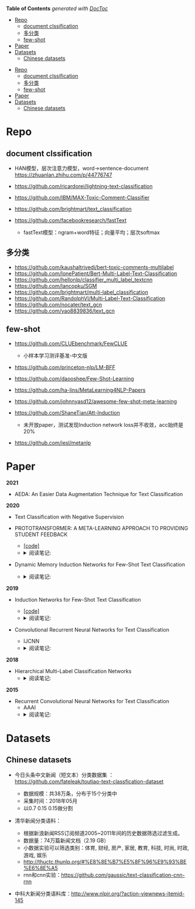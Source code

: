 <!-- START doctoc generated TOC please keep comment here to allow auto update -->
<!-- DON'T EDIT THIS SECTION, INSTEAD RE-RUN doctoc TO UPDATE -->
**Table of Contents**  *generated with [DocToc](https://github.com/thlorenz/doctoc)*

- [Repo](#repo)
  - [document clssification](#document-clssification)
  - [多分类](#%E5%A4%9A%E5%88%86%E7%B1%BB)
  - [few-shot](#few-shot)
- [Paper](#paper)
- [Datasets](#datasets)
  - [Chinese datasets](#chinese-datasets)

<!-- END doctoc generated TOC please keep comment here to allow auto update -->

<!-- TOC -->

- [Repo](#repo)
    - [document clssification](#document-clssification)
    - [多分类](#%E5%A4%9A%E5%88%86%E7%B1%BB)
    - [few-shot](#few-shot)
- [Paper](#paper)
- [Datasets](#datasets)
    - [Chinese datasets](#chinese-datasets)

<!-- /TOC -->
<!-- /TOC -->

# Repo
## document clssification
- HAN模型，层次注意力模型，word->sentence-document https://zhuanlan.zhihu.com/p/44776747

- https://github.com/ricardorei/lightning-text-classification
- https://github.com/IBM/MAX-Toxic-Comment-Classifier
- https://github.com/brightmart/text_classification
- https://github.com/facebookresearch/fastText
  - fastText模型：ngram+word特征；向量平均；层次softmax

## 多分类
- https://github.com/kaushaltrivedi/bert-toxic-comments-multilabel
- https://github.com/lonePatient/Bert-Multi-Label-Text-Classification
- https://github.com/hellonlp/classifier_multi_label_textcnn
- https://github.com/lancopku/SGM
- https://github.com/brightmart/multi-label_classification
- https://github.com/RandolphVI/Multi-Label-Text-Classification
- https://github.com/nocater/text_gcn
- https://github.com/yao8839836/text_gcn


## few-shot

- https://github.com/CLUEbenchmark/FewCLUE
  - 小样本学习测评基准-中文版
- https://github.com/princeton-nlp/LM-BFF
- https://github.com/daooshee/Few-Shot-Learning
- https://github.com/ha-lins/MetaLearning4NLP-Papers
- https://github.com/johnnyasd12/awesome-few-shot-meta-learning

- https://github.com/ShaneTian/Att-Induction
  - 未开放paper，测试发现Induction network loss并不收敛，acc始终是20%
- https://github.com/iesl/metanlp


# Paper


**2021**

- AEDA: An Easier Data Augmentation Technique for Text Classification


**2020**

- Text Classification with Negative Supervision

- PROTOTRANSFORMER: A META-LEARNING APPROACH TO PROVIDING STUDENT FEEDBACK
  -  [[code]](https://github.com/mhw32/prototransformer-public)
  - <details>
    <summary>阅读笔记: </summary>
    1. paper主要应用在code相关的meta-learning任务中，并在NLP任务有很好的效果  <br>
    2. 使用robert对模型encoding，同时使用label embedding mean embedding作为一个token加入input，以此来融合side information  <br>
    3. 使用SMLMT作为self-supervise的训练方式  <br>
    4. details: 对于N-way K-shot C-query，采样时对每个类采样K个样本，然后对每个样本采样C个作为query；SMLMT并非是一个直接的分类问题，而是同一个类的support set和query set使用相同token mask；只希望正样本的距离比负样本的距离大就可以，所以推理时support set要包含真实类
    </details>

- Dynamic Memory Induction Networks for Few-Shot Text Classification
  - <details>
    <summary>阅读笔记: </summary>
    1. two stage：pretrained model on train datasets，同时得到记忆权重W  <br>
    2. meta-learning stage：使用动态记忆模块对支持集，记忆权重进行动态信息融合  <br>
    3. 将2得到的embedding和query set进行cos计算  <br>
    </details>


**2019**

- Induction Networks for Few-Shot Text Classification
  -  [[code]](https://github.com/wuzhiye7/Induction-Network-on-FewRel；https://github.com/zhongyuchen/few-shot-text-classification)
  - <details>
    <summary>阅读笔记: </summary>
    1. 采样一个episode，支持集（C个类别*K个样本），请求集（C*K）  <br>
    2. 多支持集和请求集的样本text都用encoder进行embedding，具体是LSTM，然后使用self-attention加权得到text的句子embedding  <br>
    3. 计算类别embedding：使用胶囊网络对每个样本进行嵌入，然后通过动态路由的方法加权类别的所有样本，得到类别embedding  <br>
    4. 类别embedding和query集样本的两个embedding计算mse得分。
    </details>

- Convolutional Recurrent Neural Networks for Text Classification
  - IJCNN  
  - <details>
    <summary>阅读笔记: </summary>
    1. 提出了一种卷积循环神经络，具体是先用两种scale的卷积核，然后用 Max pooing,将两种特征图 concat,然后再通过 Lstm网络  <br>
    <img src="../assets\CRNN.png" align="middle" />
    </details>

**2018**

- Hierarchical Multi-Label Classification Networks
  - <details>
    <summary>阅读笔记: </summary>
    1. 提出了一种融合了局部层次类别信息和全局类别信息的层次标签分类模型 <br>
    2. HMCN-F每层都对应一个权重，当类别层级较多时会引起权重过多。HMCN-R相比HMCN-F，使用了lstm思想来共享权重 <br>
    3. 全局信息输出是所有类别的sigmoid输出，每层对应一个经过sigmoid的局部信息输出，预测时将二者加权起来 <br>
    4. 对于子类概率大于父类概率的不规范问题，引入了正则损失   <br>
    <img src="../assets/HMCN-F.png">
    </details>
  

**2015**

- Recurrent Convolutional Neural Networks for Text Classification
  - AAAI  
  - <details>
    <summary>阅读笔记: </summary>
    1. 提出了一种循环卷积神经网络 ，本质是全通过循环神经网络，然后网经输出和输入embedding拼接，使用 tanh激活函数， Max pooling最后接一个线性层分类  <br>
    <img src="../assets\RCNN.png" align="middle" />
    </details>

# Datasets

## Chinese datasets
- 今日头条中文新闻（短文本）分类数据集 ：https://github.com/fateleak/toutiao-text-classfication-dataset
  - 数据规模：共38万条，分布于15个分类中
  - 采集时间：2018年05月
  - 以0.7 0.15 0.15做分割
  
- 清华新闻分类语料：
  - 根据新浪新闻RSS订阅频道2005~2011年间的历史数据筛选过滤生成。
  - 数据量：74万篇新闻文档（2.19 GB）
  - 小数据实验可以筛选类别：体育, 财经, 房产, 家居, 教育, 科技, 时尚, 时政, 游戏, 娱乐
  - http://thuctc.thunlp.org/#%E8%8E%B7%E5%8F%96%E9%93%BE%E6%8E%A5
  - rnn和cnn实验：https://github.com/gaussic/text-classification-cnn-rnn
  
- 中科大新闻分类语料库：http://www.nlpir.org/?action-viewnews-itemid-145